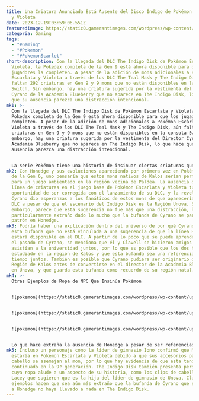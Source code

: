 ```yaml
---
title: Una Criatura Anunciada Está Ausente del Disco Índigo de Pokémon Escarlata
  y Violeta
date: 2023-12-19T03:59:06.551Z
featuredimage: https://static0.gamerantimages.com/wordpress/wp-content/uploads/2023/12/pokemon-scarlet-and-violet-indigo-disk-kieran-terapogos.jpg?q=50&fit=contain&w=1140&h=&dpr=1.5
categoria: Gaming
tags:
  - "#Gaming"
  - "#Pokemon"
  - "#PokemonScarlet"
short-description: Con la llegada del DLC The Indigo Disk de Pokémon Escarlata y
  Violeta, la Pokedex completa de la Gen 9 está ahora disponible para que los
  jugadores la completen. A pesar de la adición de mons adicionales a Pokémon
  Escarlata y Violeta a través de los DLC The Teal Mask y The Indigo Disk, aún
  faltan 292 criaturas en Gen 9 y 9 mons que no están disponibles en la consola
  Switch. Sin embargo, hay una criatura sugerida por la vestimenta del Director
  Cyrano de la Academia Blueberry que no aparece en The Indigo Disk, lo que hace
  que su ausencia parezca una distracción intencional.
mk1: >-
  Con la llegada del DLC The Indigo Disk de Pokémon Escarlata y Violeta, la
  Pokedex completa de la Gen 9 está ahora disponible para que los jugadores la
  completen. A pesar de la adición de mons adicionales a Pokémon Escarlata y
  Violeta a través de los DLC The Teal Mask y The Indigo Disk, aún faltan 292
  criaturas en Gen 9 y 9 mons que no están disponibles en la consola Switch. Sin
  embargo, hay una criatura sugerida por la vestimenta del Director Cyrano de la
  Academia Blueberry que no aparece en The Indigo Disk, lo que hace que su
  ausencia parezca una distracción intencional.


  La serie Pokémon tiene una historia de insinuar ciertas criaturas que estarán disponibles en juegos específicos a través de la ropa y diseños de los personajes no jugadores (NPC) en esos títulos. Antes del lanzamiento del DLC The Indigo Disk, parecía que Honedge y sus evoluciones, Doublade y Aegislash, serían obtenibles en la expansión después de que se revelara el personaje Cyrano con una bufanda casi idéntica a Honedge. Sin embargo, ahora que el DLC ha sido lanzado y se confirma que Honedge no está disponible, esta elección de diseño ha desconcertado a algunos jugadores de Pokémon Escarlata y Violeta.
mk2: Con Honedge y sus evoluciones apareciendo por primera vez en Pokémon X e Y
  de la Gen 6, uno pensaría que estos mons nativos de Kalos serían perfectos
  para un juego ambientado en la región vecina de Paldea. La ausencia de esta
  línea de criaturas en el juego base de Pokémon Escarlata y Violeta tuvo la
  oportunidad de ser corregida con el lanzamiento de su DLC, y la revelación de
  Cyrano dio esperanzas a los fanáticos de estos mons de que aparecerían en el
  DLC a pesar de que el escenario del Indigo Disk es la Región Unova. Sin
  embargo, parece que esta sugerencia no fue más que una distracción, lo cual es
  particularmente extraño dado lo mucho que la bufanda de Cyrano se parece al
  patrón en Honedge.
mk3: Podría haber una explicación dentro del universo de por qué Cyrano tiene
  esta bufanda que no está vinculada a una sugerencia de que la línea Honedge
  estará disponible en el DLC. A partir de lo poco que se puede aprender sobre
  el pasado de Cyrano, se menciona que él y Clavell se hicieron amigos mientras
  asistían a la universidad juntos, por lo que es posible que los dos hayan
  estudiado en la región de Kalos y que esta bufanda sea una referencia a ese
  tiempo juntos. También es posible que Cyrano pudiera ser originario de la
  Región de Kalos antes de convertirse en el director de la Academia Blueberry
  en Unova, y que guarda esta bufanda como recuerdo de su región natal.
mk4: >-
  Otras Ejemplos de Ropa de NPC Que Insinúa Pokémon


  ![pokemon](https://static0.gamerantimages.com/wordpress/wp-content/uploads/2023/12/pokemon-scarlet-and-violet-cyrano-honedge.jpg?q=50&fit=contain&w=750&h=415&dpr=1.5 "pokemon")


  ![pokemon](https://static0.gamerantimages.com/wordpress/wp-content/uploads/2023/12/pokemon-scarlet-and-violet-npc-trainer-tauros-shirt.jpg?q=50&fit=contain&w=750&h=415&dpr=1.5 "pokemon")


  ![pokemon](https://static0.gamerantimages.com/wordpress/wp-content/uploads/2023/12/pokemon-sword-and-shield-npc-greedent-shirt.jpg?q=50&fit=contain&w=750&h=415&dpr=1.5 "pokemon")


  Lo que hace extraña la ausencia de Honedge a pesar de ser referenciado en la bufanda de Cyrano es que otros NPCs han presentado ciertos mons en su ropa en el pasado que han terminado en los juegos. Destacablemente, ha habido un par de instancias en las que NPCs mostrados en tráilers han revelado nuevas criaturas a través de sus camisas antes de que los mons mismos hayan sido revelados oficialmente. Previo al lanzamiento de Pokémon Espada y Escudo, los fanáticos vieron a un NPC vistiendo una camisa de Greedent, aún no revelado, y una insinuación similar ocurrió antes del lanzamiento de Pokémon Escarlata y Violeta, donde la camisa de un NPC insinuaba la existencia de Tauros de Paldea.
mk5: Incluso un personaje como la líder de gimnasio Iono confirmó que Magnemite
  estaría en Pokémon Escarlata y Violeta debido a que sus accesorios para el
  cabello se asemejan al mon, por lo que hay evidencia de que esta tendencia ha
  continuado en la 9ª generación. The Indigo Disk también presenta personajes
  cuya ropa alude a un aspecto de su historia, como los clips de cabello de
  Lacey que sugieren que es la hija del líder de gimnasio de Unova, Clay. Estos
  ejemplos hacen que sea aún más extraño que la bufanda de Cyrano que se asemeja
  a Honedge no haya llevado a nada en The Indigo Disk.
---
```

